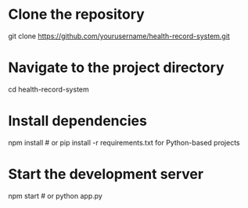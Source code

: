 # Clone the repository
git clone https://github.com/yourusername/health-record-system.git

# Navigate to the project directory
cd health-record-system

# Install dependencies
npm install  # or pip install -r requirements.txt for Python-based projects

# Start the development server
npm start  # or python app.py
